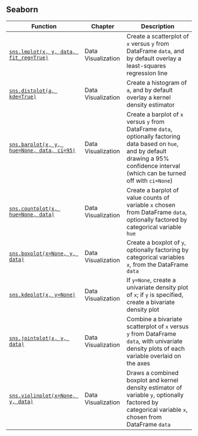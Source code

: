 
## Seaborn

| Function                                                                                                | Chapter            | Description                                                                                                                                                                                   |
| ------------------------------------------------------------------------------------------------------- | ------------------ | --------------------------------------------------------------------------------------------------------------------------------------------------------------------------------------------- |
| [`sns.lmplot(x, y, data, fit_reg=True)`](https://seaborn.pydata.org/generated/seaborn.lmplot.html)      | Data Visualization | Create a scatterplot of `x` versus `y` from DataFrame `data`, and by default overlay a least-squares regression line                                                                          |
| [`sns.distplot(a, kde=True)`](https://seaborn.pydata.org/generated/seaborn.distplot.html)               | Data Visualization | Create a histogram of `a`, and by default overlay a kernel density estimator                                                                                                                  |
| [`sns.barplot(x, y, hue=None, data, ci=95)`](https://seaborn.pydata.org/generated/seaborn.barplot.html) | Data Visualization | Create a barplot of `x` versus `y` from DataFrame `data`, optionally factoring data based on `hue`, and by default drawing a 95% confidence interval (which can be turned off with `ci=None`) |
| [`sns.countplot(x, hue=None, data)`](https://seaborn.pydata.org/generated/seaborn.countplot.html)       | Data Visualization | Create a barplot of value counts of variable `x` chosen from DataFrame `data`, optionally factored by categorical variable `hue`                                                              |
| [`sns.boxplot(x=None, y, data)`](https://seaborn.pydata.org/generated/seaborn.boxplot.html)             | Data Visualization | Create a boxplot of `y`, optionally factoring by categorical variables `x`, from the DataFrame `data`                                                                                         |
| [`sns.kdeplot(x, y=None)`](https://seaborn.pydata.org/generated/seaborn.kdeplot.html)                   | Data Visualization | If `y=None`, create a univariate density plot of `x`; if `y` is specified, create a bivariate density plot                                                                                    |
| [`sns.jointplot(x, y, data)`](https://seaborn.pydata.org/generated/seaborn.jointplot.html)              | Data Visualization | Combine a bivariate scatterplot of `x` versus `y` from DataFrame `data`, with univariate density plots of each variable overlaid on the axes                                                  |
| [`sns.violinplot(x=None, y, data)`](https://seaborn.pydata.org/generated/seaborn.violinplot.html)       | Data Visualization | Draws a combined boxplot and kernel density estimator of variable `y`, optionally factored by categorical variable `x`, chosen from DataFrame `data`                                          |

